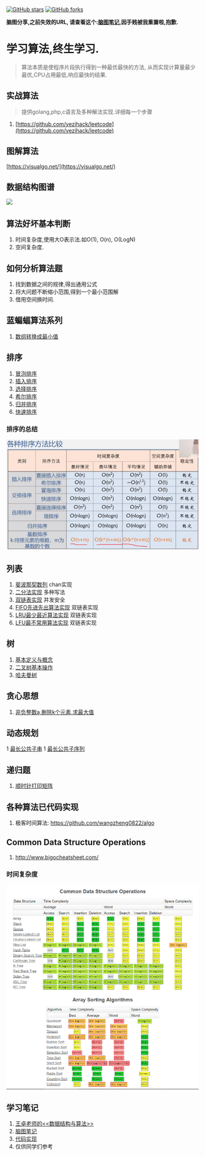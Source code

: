 [![GitHub stars](https://img.shields.io/github/stars/yezihack/algo?style=flat-square)](https://github.com/yezihack/algo/stargazers)
[![GitHub forks](https://img.shields.io/github/forks/yezihack/algo)](https://github.com/yezihack/algo/network)

**脑图分享,之前失效的URL, 请查看这个:[脑图笔记](https://mubu.com/doc/2ZN7M-lA91C),因手贱被我重置啦,抱歉.**

# 学习算法,终生学习.
> 算法本质是使程序片段执行得到一种最优最快的方法,
从而实现计算量最少最优,CPU占用最低,响应最快的结果.

## 实战算法
> 提供golang,php,c语言及多种解法实现.详细每一个步骤 
1. [https://github.com/yezihack/leetcode](https://github.com/yezihack/leetcode)

## 图解算法
[https://visualgo.net/](https://visualgo.net/)

## 数据结构图谱
![](https://mubu.com/document_image/b0d5dd17-e131-4de9-9149-0c752e4c76c7-2746950.jpg)


## 算法好坏基本判断
1. 时间复杂度,使用大O表示法.如O(1), O(n), O(LogN)
1. 空间复杂度.

## 如何分析算法题
1. 找到数据之间的规律,得出通用公式
1. 将大问题不断缩小范围,得到一个最小范围解
1. 借用空间换时间.


## 蓝蝙蝠算法系列
1. [数组转换成最小值](24.蓝蝙蝠面试算法/01.数组转换成最小值.go)

## 排序
1. [冒泡排序](16.排序算法/03.冒泡排序.go)
1. [插入排序](16.排序算法/01.插入排序.go)
1. [选择排序](16.排序算法/05.简单选择排序.go)
1. [希尔排序](16.排序算法/02.希尔排序.go)
1. [归并排序](16.排序算法/08.归并排序.go)
1. [快速排序](16.排序算法/04.快速排序.go)
### 排序的总结
![](assets/sort.jpg)

## 列表
1. [斐波那契数列](fibonacci/main.go) chan实现
1. [二分法实现](dichotomy/demo.go) 多种写法
1. [双链表实现](DoubleLinedList/README.md) 并发安全
1. [FIFO先进先出算法实现](Cache/README.md) 双链表实现
1. [LRU最少最近算法实现](Cache/README.md) 双链表实现
1. [LFU最不常用算法实现](Cache/README.md) 双链表实现

## 树
1. [基本定义与概念](tree/README.md)
1. [二叉树基本操作](tree/binary_tree.go)
1. [哈夫曼树](tree/huffman_tree.go)

## 贪心思想
1. [非负整数a,删除k个元素,求最大值](21.贪心思想/01.求最大值.go)

## 动态规划
1 [最长公共子串](23.动态规划/02.最长公共子串.go)
1 [最长公共子序列](23.动态规划/03.公共子序列.go)

## 递归题
1. [顺时针打印矩阵](01.递归算法/07.顺时针打印矩阵.go)

## 各种算法已代码实现
1. 极客时间算法: https://github.com/wangzheng0822/algo

## Common Data Structure Operations
1. http://www.bigocheatsheet.com/

### 时间复杂度
![](assets/Oalgo.png)

## 学习笔记
1. [王卓老师的<<数据结构与算法>>](https://www.bilibili.com/read/cv3285768)
1. [脑图笔记](https://mubu.com/doc/2ZN7M-lA91C) 
1. [代码实现](https://github.com/yezihack/algo)
3. 仅供同学们参考
